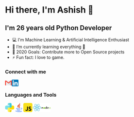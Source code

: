 # Hi there, I'm Ashish 👋

## I'm 26 years old Python Developer

- 💻 I'm Machine Learning & Artificial Intelligence Enthusiast
- 🌱 I’m currently learning everything 🤣
- 🥅 2020 Goals: Contribute more to Open Source projects
- ⚡ Fun fact: I love to game.

### Connect with me

<a href="mailto:ashishkumarsingh046@gmail.com"><img align="left" alt="Email" width="22px" src="assets/gmail.png" /></a>
<a href="https://www.linkedin.com/in/callmeashish/"><img align="left" alt="LinkedIn" width="22px" src="assets/linkedin.png" /></a>

<br />

### Languages and Tools

<a href="https://www.python.org/about/"><img align="left" alt="Python" width="30px" src="assets/python.png" /></a>
<a href="https://www.java.com/en/"><img align="left" alt="Java" width="30px" src="assets/java.png" /></a>
<a href="https://developer.mozilla.org/en-US/docs/Web/JavaScript"><img align="left" alt="JavaScript" width="30px" src="assets/javascript.png" /></a>
<a href="https://reactjs.org/"><img align="left" alt="React" width="30px" src="assets/react.png" /></a>
<a href="https://nodejs.dev/"><img align="left" alt="Node" width="30px" src="assets/nodejs.png" /></a>
